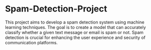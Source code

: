 # Spam-Detection-Project
This project aims to develop a spam detection system using machine learning techniques. The goal is to create a model that can accurately classify whether a given text message or email is spam or not. Spam detection is crucial for enhancing the user experience and security of communication platforms.
